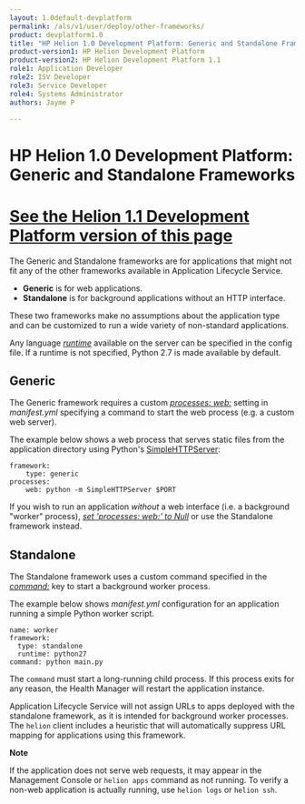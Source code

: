 ```yaml
---
layout: 1.0default-devplatform
permalink: /als/v1/user/deploy/other-frameworks/
product: devplatform1.0
title: "HP Helion 1.0 Development Platform: Generic and Standalone Frameworks"
product-version1: HP Helion Development Platform
product-version2: HP Helion Development Platform 1.1
role1: Application Developer 
role2: ISV Developer
role3: Service Developer
role4: Systems Administrator
authors: Jayme P

---
```

<!--PUBLISHED-->

# HP Helion 1.0 Development Platform: Generic and Standalone Frameworks[](#generic-standalone-frameworks "Permalink to this headline")
[See the Helion 1.1 Development Platform version of this page](/helion/devplatform/1.1/als/user/deploy/other-frameworks/)
===============================================================================================

The Generic and Standalone frameworks are for applications that might
not fit any of the other frameworks available in Application Lifecycle Service.

-   **Generic** is for web applications.
-   **Standalone** is for background applications without an HTTP
    interface.

These two frameworks make no assumptions about the application type and
can be customized to run a wide variety of non-standard applications.

Any language [*runtime*](/als/v1/user/deploy/manifestyml/#runtime)
available on the server can be specified in the config file. If a
runtime is not specified, Python 2.7 is made available by default.

Generic[](#generic "Permalink to this headline")
-------------------------------------------------

The Generic framework requires a custom [*processes:
web:*](/als/v1/user/deploy/manifestyml/#processes) setting in
*manifest.yml* specifying a command to start the web process (e.g. a
custom web server).

The example below shows a web process that serves static files from the
application directory using Python's
[SimpleHTTPServer](/als/v1/admin/server/):

    framework:
        type: generic
    processes:
        web: python -m SimpleHTTPServer $PORT

If you wish to run an application *without* a web interface (i.e. a
background "worker" process), [*set 'processes: web:' to
Null*](/als/v1/user/deploy/manifestyml/#processes-web-null) or use the
Standalone framework instead.

Standalone[](#standalone "Permalink to this headline")
-------------------------------------------------------

The Standalone framework uses a custom command specified in the
[*command:*](/als/v1/user/deploy/manifestyml/#command) key to start a
background worker process.

The example below shows *manifest.yml* configuration for an application
running a simple Python worker script.

    name: worker
    framework:
      type: standalone
      runtime: python27
    command: python main.py

The `command` must start a long-running child
process. If this process exits for any reason, the Health Manager will
restart the application instance.

Application Lifecycle Service will not assign URLs to apps deployed with the standalone
framework, as it is intended for background worker processes. The
`helion` client includes a heuristic that will
automatically suppress URL mapping for applications using this
framework.

**Note**

If the application does not serve web requests, it may appear in the
Management Console or `helion apps` command as not
running. To verify a non-web application is actually running, use
`helion logs` or `helion ssh`.
